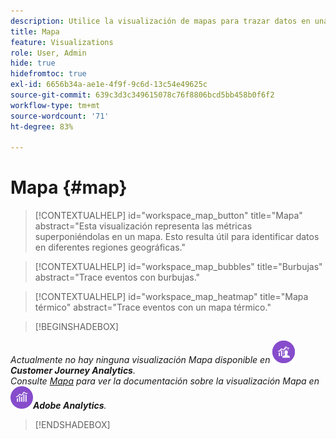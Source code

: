 ```yaml
---
description: Utilice la visualización de mapas para trazar datos en una visualización de mapa geográfico.
title: Mapa
feature: Visualizations
role: User, Admin
hide: true
hidefromtoc: true
exl-id: 6656b34a-ae1e-4f9f-9c6d-13c54e49625c
source-git-commit: 639c3d3c349615078c76f8806bcd5bb458b0f6f2
workflow-type: tm+mt
source-wordcount: '71'
ht-degree: 83%

---
```


# Mapa {#map}

<!-- markdownlint-disable MD034 -->

>[!CONTEXTUALHELP]
>id="workspace_map_button"
>title="Mapa"
>abstract="Esta visualización representa las métricas superponiéndolas en un mapa. Esto resulta útil para identificar datos en diferentes regiones geográficas."

<!-- markdownlint-enable MD034 -->

<!-- markdownlint-disable MD034 -->

>[!CONTEXTUALHELP]
>id="workspace_map_bubbles"
>title="Burbujas"
>abstract="Trace eventos con burbujas."

<!-- markdownlint-enable MD034 -->

<!-- markdownlint-disable MD034 -->

>[!CONTEXTUALHELP]
>id="workspace_map_heatmap"
>title="Mapa térmico"
>abstract="Trace eventos con un mapa térmico."

<!-- markdownlint-enable MD034 -->

>[!BEGINSHADEBOX]

_Actualmente no hay ninguna visualización Mapa disponible en_ ![CustomerJourney Analytics](/help/assets/icons/CustomerJourneyAnalytics.svg) _&#x200B;**Customer Journey Analytics**._<br/>_Consulte [Mapa](https://experienceleague.adobe.com/es/docs/analytics/analyze/analysis-workspace/visualizations/map-visualization) para ver la documentación sobre la visualización Mapa en_ ![Adobe Analytics](/help/assets/icons/AdobeAnalytics.svg) _&#x200B;**Adobe Analytics**._

>[!ENDSHADEBOX]
